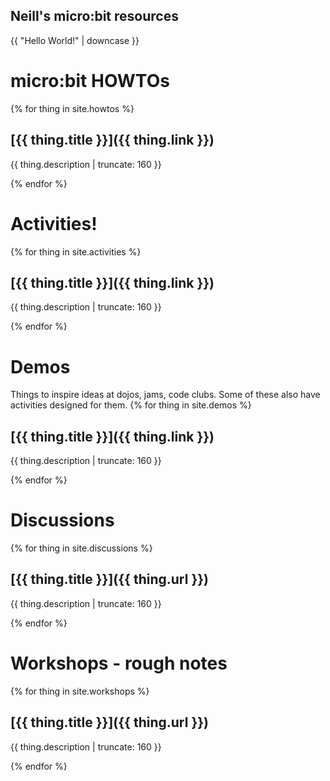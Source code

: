 ## Neill's micro:bit resources

{{ "Hello World!" | downcase }}

# micro:bit HOWTOs

{% for thing in site.howtos %}

## [{{ thing.title }}]({{ thing.link }})

<p class="post-excerpt">{{ thing.description | truncate: 160 }}</p>

{% endfor %}   


# Activities!

{% for thing in site.activities %}

## [{{ thing.title }}]({{ thing.link }})

<p class="post-excerpt">{{ thing.description | truncate: 160 }}</p>

{% endfor %}    

# Demos

Things to inspire ideas at dojos, jams, code clubs.  Some of these also have activities designed for them.
{% for thing in site.demos %}

## [{{ thing.title }}]({{ thing.link }})

<p class="post-excerpt">{{ thing.description | truncate: 160 }}</p>

{% endfor %}   

# Discussions

{% for thing in site.discussions %}

## [{{ thing.title }}]({{ thing.url }})

<p class="post-excerpt">{{ thing.description | truncate: 160 }}</p>

{% endfor %}   

# Workshops - rough notes
{% for thing in site.workshops %}

## [{{ thing.title }}]({{ thing.url }})

<p class="post-excerpt">{{ thing.description | truncate: 160 }}</p>

{% endfor %}   